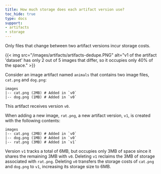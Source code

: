 ```yaml
---
title: How much storage does each artifact version use?
toc_hide: true
type: docs
support:
- artifacts
- storage
---
```

Only files that change between two artifact versions incur storage costs.

{{< img src="/images/artifacts/artifacts-dedupe.PNG" alt="v1 of the artifact 'dataset' has only 2 out of 5 images that differ, so it occupies only 40% of the space." >}}

Consider an image artifact named `animals` that contains two image files, `cat.png` and `dog.png`:

```
images
|-- cat.png (2MB) # Added in `v0`
|-- dog.png (1MB) # Added in `v0`
```

This artifact receives version `v0`.

When adding a new image, `rat.png`, a new artifact version, `v1`, is created with the following contents:

```
images
|-- cat.png (2MB) # Added in `v0`
|-- dog.png (1MB) # Added in `v0`
|-- rat.png (3MB) # Added in `v1`
```

Version `v1` tracks a total of 6MB, but occupies only 3MB of space since it shares the remaining 3MB with `v0`. Deleting `v1` reclaims the 3MB of storage associated with `rat.png`. Deleting `v0` transfers the storage costs of `cat.png` and `dog.png` to `v1`, increasing its storage size to 6MB.
